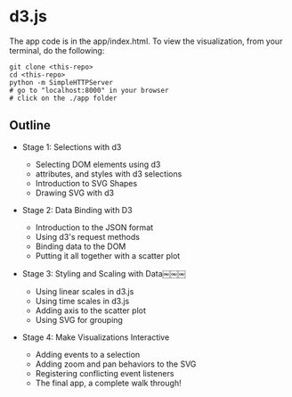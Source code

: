 d3.js
==============

The app code is in the app/index.html.  To view the visualization, from your terminal, do the following:

```
git clone <this-repo>
cd <this-repo>
python -m SimpleHTTPServer
# go to "localhost:8000" in your browser
# click on the ./app folder
```

## Outline
* Stage 1: Selections with d3
    * Selecting DOM elements using d3
    * attributes, and styles with d3 selections
    * Introduction to SVG Shapes
    * Drawing SVG with d3

* Stage 2: Data Binding with D3
    * Introduction to the JSON format
    * Using d3's request methods
    * Binding data to the DOM
    * Putting it all together with a scatter plot

* Stage 3: Styling and Scaling with Data￼￼￼
    * Using linear scales in d3.js
    * Using time scales in d3.js
    * Adding axis to the scatter plot
    * Using SVG for grouping

* Stage 4: Make Visualizations Interactive
    * Adding events to a selection
    * Adding zoom and pan behaviors to the SVG
    * Registering conflicting event listeners
    * The final app, a complete walk through!
